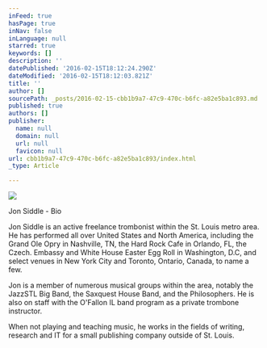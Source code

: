```yaml
---
inFeed: true
hasPage: true
inNav: false
inLanguage: null
starred: true
keywords: []
description: ''
datePublished: '2016-02-15T18:12:24.290Z'
dateModified: '2016-02-15T18:12:03.821Z'
title: ''
author: []
sourcePath: _posts/2016-02-15-cbb1b9a7-47c9-470c-b6fc-a82e5ba1c893.md
published: true
authors: []
publisher:
  name: null
  domain: null
  url: null
  favicon: null
url: cbb1b9a7-47c9-470c-b6fc-a82e5ba1c893/index.html
_type: Article

---
```

![](https://the-grid-user-content.s3-us-west-2.amazonaws.com/5946fb49-136f-4b17-b4ed-162784049570.jpg)

Jon Siddle - Bio

Jon Siddle is an active freelance trombonist within the St. Louis metro area. He has performed all over United States and North America, including the Grand Ole Opry in Nashville, TN, the Hard Rock Cafe in Orlando, FL, the Czech. Embassy and White House Easter Egg Roll in Washington, D.C, and select venues in New York City and Toronto, Ontario, Canada, to name a few.

Jon is a member of numerous musical groups within the area, notably the JazzSTL Big Band, the Saxquest House Band, and the Philosophers. He is also on staff with the O'Fallon IL band program as a private trombone instructor.

When not playing and teaching music, he works in the fields of writing, research and IT for a small publishing company outside of St. Louis.